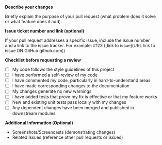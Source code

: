 **Describe your changes**

 Briefly explain the purpose of your pull request (what problem does it solve or what feature does it add).

**Issue ticket number and link (optional)**

If your pull request addresses a specific issue, include the issue number and a link to the issue tracker. 
 For example: #123 ([link to issue](URL link to issue ON GitHub github.com))

**Checklist before requesting a review**

- [ ] My code follows the style guidelines of this project
- [ ] I have performed a self-review of my code
- [ ] I have commented my code, particularly in hard-to-understand areas
- [ ] I have made corresponding changes to the documentation
- [ ] My changes generate no new warnings
- [ ] I have added tests that prove my fix is effective or that my feature works
- [ ] New and existing unit tests pass locally with my changes
- [ ] Any dependent changes have been merged and published in downstream modules

**Additional Information (Optional)**

* Screenshots/Screencasts (demonstrating changes)
* Related Issues (reference other pull requests or issues)